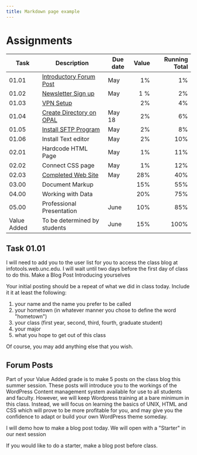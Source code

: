 ```yaml
---
title: Markdown page example
---
```


# Assignments

Task | Description | Due date | Value | Running Total
---  | ---         | ---       | --: | --:
01.01 | [Introductory Forum Post](docs/basics/basics-intro#task-0101)                         | May | 1% |  1%
01.02 | [Newsletter Sign up](docs/basics/basics-intro#task-0102)                              | May | 1 %  | 2%
01.03 | [VPN Setup](docs/basics/basics-intro#task-0103)                | | 2% |4%
01.04 | [Create Directory on OPAL](docs/basics/command-line#task-0104-create-a-directory) | May 18 | 2% | 6%
01.05 | [Install SFTP Program](docs/basics/sftp-editors#recommended-sftp-programs)     | May |2% |8%
01.06 | Install Text editor      | May | 2% | 10%
02.01 | Hardcode HTML Page                | May |  1% | 11%
02.02 | Connect CSS page        | May  | 1%  | 12%   
02.03 | [Completed Web Site](docs/web-dev/web-checklist) | May  | 28% | 40%
03.00 | Document Markup |    | 15% | 55%
04.00 | Working with Data |   | 20% | 75%
05.00 | Professional Presentation | June  | 10% | 85%
Value Added | To be determined by students | June | 15% | 100%


## Task 01.01

I will need to add you to the user list for you to access the class blog at infotools.web.unc.edu. I will wait until two days before the first day of class to do this.
Make a Blog Post Introducing yourselves

Your initial posting should be a repeat of what we did in class today. Include it it at least the following:

1. your name and the name you prefer to be called
2. your hometown (in whatever manner you chose to define the word "hometown")
3. your class (first year, second, third, fourth, graduate student)
4. your major
5. what you hope to get out of this class

Of course, you may add anything else that you wish.

## Forum Posts

Part of your Value Added grade is to make 5 posts on the class blog this summer session. These posts will introduce you to the workings of the WordPress Content management system available for use to all students and faculty. However, we will keep Wordpress training at a bare minimum in this class. Instead, we will focus on learning the basics of UNIX, HTML and CSS which will prove to be more profitable for you, and may give you the confidence to adapt or build your own WordPress theme someday.

I will demo how to make a blog post today.
We will open with a "Starter" in our next session

If you would like to do a starter, make a blog post before class. 
